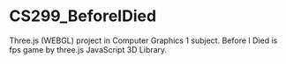 # CS299_BeforeIDied
Three.js (WEBGL) project in Computer Graphics 1 subject. Before I Died is fps game by three.js JavaScript 3D Library.
